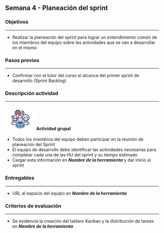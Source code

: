 
## Semana 4 - Planeación del sprint

### Objetivos

---
* Realizar la planeación del sprint para lograr un entendimiento común de los miembros del equipo sobre las actividades que se van a desarrollar en el mismo


### Pasos previos

---
* Confirmar con el tutor del curso el alcance del primer sprint de desarrollo (Sprint Backlog)


### Descripción actividad

---
#### ![](./../../assets/images/grupo.png) Actividad grupal

* Todos los miembros del equipo deben participar en la reunión de planeación del Sprint
* El equipo de desarrollo debe identificar las actividades necesarias para completar cada una de las HU del sprint y su tiempo estimado
* Cargar esta información en **_Nombre de la herramienta_** y dar inicio al sprint

### Entregables
---
* URL al espacio del equipo en **_Nombre de la herramienta_**
 

### Criterios de evaluación

---
* Se evidencia la creación del tablero Kanban y la distribución de tareas en **_Nombre de la herramienta_**
